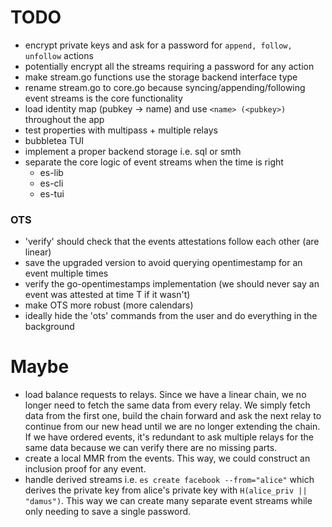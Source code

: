 # TODO

- encrypt private keys and ask for a password for `append, follow, unfollow` actions
- potentially encrypt all the streams requiring a password for any action
- make stream.go functions use the storage backend interface type
- rename stream.go to core.go because syncing/appending/following event streams is the core functionality
- load identity map (pubkey -> name) and use `<name> (<pubkey>)` throughout the app
- test properties with multipass + multiple relays
- bubbletea TUI
- implement a proper backend storage i.e. sql or smth
- separate the core logic of event streams when the time is right
    - es-lib
    - es-cli
    - es-tui

### OTS

- 'verify' should check that the events attestations follow each other (are linear)
- save the upgraded version to avoid querying opentimestamp for an event multiple times
- verify the go-opentimestamps implementation (we should never say an event was attested at time T if it wasn't)
- make OTS more robust (more calendars)
- ideally hide the 'ots' commands from the user and do everything in the background

# Maybe

- load balance requests to relays. Since we have a linear chain, we no longer need to fetch the same data from every relay. We simply fetch data from the first one, build the chain forward and ask the next relay to continue from our new head until we are no longer extending the chain. If we have ordered events, it's redundant to ask multiple relays for the same data because we can verify there are no missing parts.
- create a local MMR from the events. This way, we could construct an inclusion proof for any event.
- handle derived streams i.e. `es create facebook --from="alice"` which derives the private key from alice's private key with `H(alice_priv || "damus")`. This way we can create many separate event streams while only needing to save a single password.
